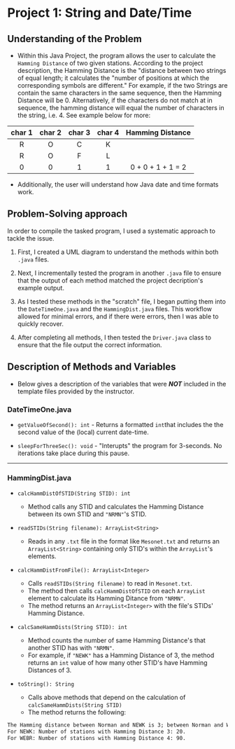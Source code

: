 # Project 1: String and Date/Time

## Understanding of the Problem 

* Within this Java Project, the program allows the user to calculate the 
`Hamming Distance` of two given stations. According to the project description,
the Hamming Distance is the "distance between two strings of equal length;
it calculates the "number of positions at which the corresponding symbols 
are different." For example, if the two Strings are contain the same characters
in the same sequence, then the Hamming Distance will be 0. Alternatively, if 
the characters do not match at in sequence, the hamming distance will equal the
number of characters in the string, i.e. 4. See example below for more:


| char 1 | char 2 | char 3 | char 4 |  Hamming Distance |
|:------:|:------:|:------:|:------:|:-----------------:|
|    R   |    O   |    C   |    K   |                   |
|    R   |    O   |    F   |    L   |                   |
|    0   |    0   |    1   |    1   | 0 + 0 + 1 + 1 = 2 |


* Additionally, the user will understand how Java date and time formats work.


## Problem-Solving approach

In order to compile the tasked program, I used a systematic approach to 
tackle the issue.

1. First, I created a UML diagram to understand the methods within both `.java` files.

2. Next, I incrementally tested the program in another `.java` file to ensure that the output
   of each method matched the project decription's example output.

3. As I tested these methods in the "scratch" file, I began putting them into the `DateTimeOne.java`
   and the `HammingDist.java` files. This workflow allowed for minimal errors, and if there were errors, 
   then I was able to quickly recover.
   
4. After completing all methods, I then tested the `Driver.java` class to ensure that the file output 
   the correct information.


## Description of Methods and Variables

* Below gives a description of the variables that were ***NOT*** included in the template files provided 
  by the instructor.

### DateTimeOne.java

* `getValueOfSecond(): int` - Returns a formatted `int`that includes the the second value of the (local) current date-time.

* `sleepForThreeSec(): void` - "Interupts" the program for 3-seconds. No iterations take place during this pause.


***

### HammingDist.java

* `calcHammDistOfSTID(String STID): int`
	+ Method calls any STID and calculates the Hamming Distance between its own STID and `"NRMN"`'s STID.

* `readSTIDs(String filename): ArrayList<String>`
	+ Reads in any `.txt` file in the format like `Mesonet.txt` and returns an `ArrayList<String>` 
	  containing only STID's within the `ArrayList`'s elements.

* `calcHammDistFromFile(): ArrayList<Integer>`
	+ Calls `readSTIDs(String filename)` to read in `Mesonet.txt`. 
	+ The method then calls `calcHammDistOfSTID` on each `ArrayList` element to 
	  calculate its Hamming Ditance from `"NRMN"`.
	+ The method returns an `ArrayList<Integer>` with the file's STIDs' Hamming Distance.

* `calcSameHammDists(String STID): int`
	+ Method counts the number of same Hamming Distance's that another STID has with `"NRMN"`.
	+ For example, if `"NEWK"` has a Hamming Distance of 3, the method returns an `int` value
	  of how many other STID's have Hamming Distances of 3.

* `toString(): String`
	+ Calls above methods that depend on the calculation of `calcSameHammDists(String STID)`
	+ The method returns the following:
	
```txt
The Hamming distance between Norman and NEWK is 3; between Norman and WEBR is 4.
For NEWK: Number of stations with Hamming Distance 3: 20.
For WEBR: Number of stations with Hamming Distance 4: 90.
```














